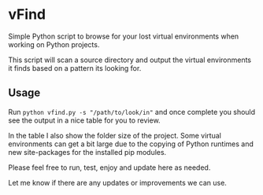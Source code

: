# vFind

Simple Python script to browse for your lost virtual environments when working on Python projects.

This script will scan a source directory and output the virtual environments it finds based on a pattern its looking for. 

## Usage

Run `python vfind.py -s "/path/to/look/in"` and once complete you should see the output in a nice table for you to review. 

In the table I also show the folder size of the project. Some virtual environments can get a bit large due to the copying of Python runtimes and new site-packages for the installed pip modules. 

Please feel free to run, test, enjoy and update here as needed. 

Let me know if there are any updates or improvements we can use. 

